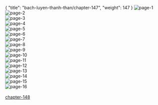 { "title": "bach-luyen-thanh-than/chapter-147", "weight": 147 }
<img src="bach-luyen-thanh-than_0147_01-e0b8c1f426a2f34278e18f89eef26f9c.webp" alt="page-1" origin="http://storage.fshare.vn/Test-vechai/1505701238-Bach-Luyen-Thanh-Than-Chapter-143-Hamtruyenvn-ve-chai-02.jpg"><br/>
<img src="bach-luyen-thanh-than_0147_02-53379dacf0884947662a709407e49e70.webp" alt="page-2" origin="http://storage.fshare.vn/Test-vechai/1505701238-Bach-Luyen-Thanh-Than-Chapter-143-Hamtruyenvn-ve-chai-03.jpg"><br/>
<img src="bach-luyen-thanh-than_0147_03-ae2c67b0bca7c91e31145340368b8802.webp" alt="page-3" origin="http://storage.fshare.vn/Test-vechai/1505701238-Bach-Luyen-Thanh-Than-Chapter-143-Hamtruyenvn-ve-chai-04.jpg"><br/>
<img src="bach-luyen-thanh-than_0147_04-3474a196b382bc8b66494f7896a993ab.webp" alt="page-4" origin="http://storage.fshare.vn/Test-vechai/1505701238-Bach-Luyen-Thanh-Than-Chapter-143-Hamtruyenvn-ve-chai-05.jpg"><br/>
<img src="bach-luyen-thanh-than_0147_05-680ee3019b3b05b19ec8d64870929384.webp" alt="page-5" origin="http://storage.fshare.vn/Test-vechai/1505701238-Bach-Luyen-Thanh-Than-Chapter-143-Hamtruyenvn-ve-chai-06.jpg"><br/>
<img src="bach-luyen-thanh-than_0147_06-dfac306bcd761757134c81d80bd40c61.webp" alt="page-6" origin="http://storage.fshare.vn/Test-vechai/1505701238-Bach-Luyen-Thanh-Than-Chapter-143-Hamtruyenvn-ve-chai-07.jpg"><br/>
<img src="bach-luyen-thanh-than_0147_07-ef0dbd3b4623659143a39557795a6a4d.webp" alt="page-7" origin="http://storage.fshare.vn/Test-vechai/1505701238-Bach-Luyen-Thanh-Than-Chapter-143-Hamtruyenvn-ve-chai-08.jpg"><br/>
<img src="bach-luyen-thanh-than_0147_08-ac1e33e0d728c774acabd30543d997e6.webp" alt="page-8" origin="http://storage.fshare.vn/Test-vechai/1505701238-Bach-Luyen-Thanh-Than-Chapter-143-Hamtruyenvn-ve-chai-09.jpg"><br/>
<img src="bach-luyen-thanh-than_0147_09-a278b797189bbad6823557da8afc8b44.webp" alt="page-9" origin="http://storage.fshare.vn/Test-vechai/1505701238-Bach-Luyen-Thanh-Than-Chapter-143-Hamtruyenvn-ve-chai-10.jpg"><br/>
<img src="bach-luyen-thanh-than_0147_10-664ffd76bffafa0fc2847027d5716bb9.webp" alt="page-10" origin="http://storage.fshare.vn/Test-vechai/1505701238-Bach-Luyen-Thanh-Than-Chapter-143-Hamtruyenvn-ve-chai-11.jpg"><br/>
<img src="bach-luyen-thanh-than_0147_11-a327f656c7fd4ca05289c7e108c26d87.webp" alt="page-11" origin="http://storage.fshare.vn/Test-vechai/1505701238-Bach-Luyen-Thanh-Than-Chapter-143-Hamtruyenvn-ve-chai-12.jpg"><br/>
<img src="bach-luyen-thanh-than_0147_12-a5c33ad4ebd2413b409c5e1fc9bddd81.webp" alt="page-12" origin="http://storage.fshare.vn/Test-vechai/1505701238-Bach-Luyen-Thanh-Than-Chapter-143-Hamtruyenvn-ve-chai-13.jpg"><br/>
<img src="bach-luyen-thanh-than_0147_13-a4f653e97ed040760e728996819c256c.webp" alt="page-13" origin="http://storage.fshare.vn/Test-vechai/1505701238-Bach-Luyen-Thanh-Than-Chapter-143-Hamtruyenvn-ve-chai-14.jpg"><br/>
<img src="bach-luyen-thanh-than_0147_14-cd36c7170e71abd2a97cf732fe100e7d.webp" alt="page-14" origin="http://storage.fshare.vn/Test-vechai/1505701238-Bach-Luyen-Thanh-Than-Chapter-143-Hamtruyenvn-ve-chai-15.jpg"><br/>
<img src="bach-luyen-thanh-than_0147_15-134c9919d1a531442452f1d91a86e452.webp" alt="page-15" origin="http://storage.fshare.vn/Test-vechai/1505701238-Bach-Luyen-Thanh-Than-Chapter-143-Hamtruyenvn-ve-chai-16.jpg"><br/>
<img src="bach-luyen-thanh-than_0147_16-6588298e0d65c8f13d00da2062ffb32d.webp" alt="page-16" origin="http://storage.fshare.vn/Test-vechai/1505701238-Bach-Luyen-Thanh-Than-Chapter-143-Hamtruyenvn-ve-chai-17.jpg"><br/>
<br/><a class="nextchap" href="/bach-luyen-thanh-than/chapter-148">chapter-148</a>
